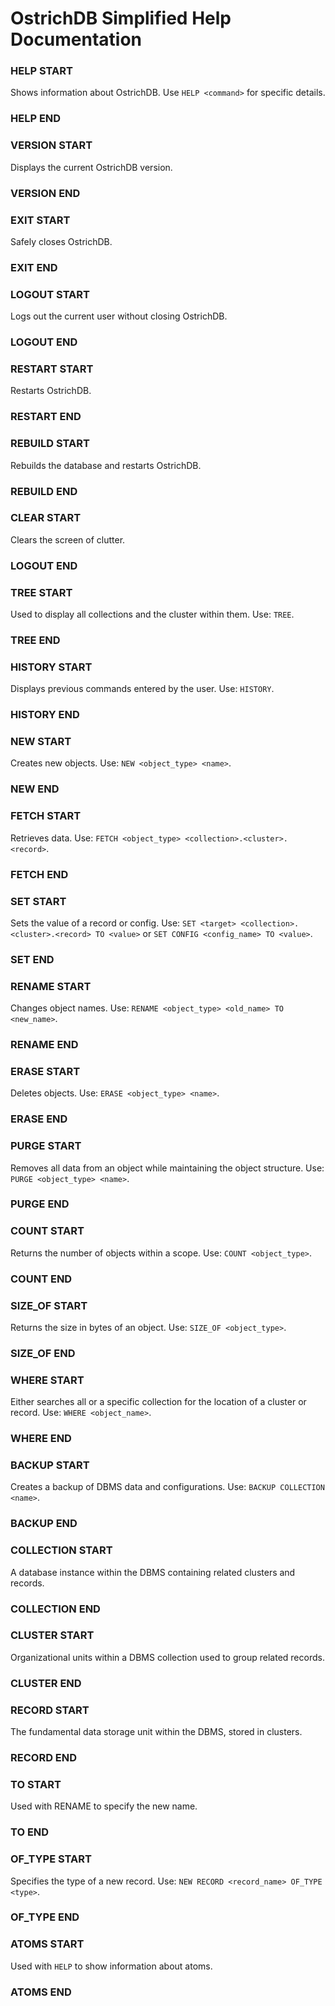 # OstrichDB Simplified Help Documentation

### HELP START
Shows information about OstrichDB. Use `HELP <command>` for specific details.
### HELP END

### VERSION START
Displays the current OstrichDB version.
### VERSION END

### EXIT START
Safely closes OstrichDB.
### EXIT END

### LOGOUT START
Logs out the current user without closing OstrichDB.
### LOGOUT END

### RESTART START
Restarts OstrichDB.
### RESTART END

### REBUILD START
Rebuilds the database and restarts OstrichDB.
### REBUILD END

### CLEAR START
Clears the screen of clutter.
### LOGOUT END

### TREE START
Used to display all collections and the cluster within them. Use: `TREE`.
### TREE END

### HISTORY START
Displays previous commands entered by the user. Use: `HISTORY`.
### HISTORY END

### NEW START
Creates new objects. Use: `NEW <object_type> <name>`.
### NEW END

### FETCH START
Retrieves data. Use: `FETCH <object_type> <collection>.<cluster>.<record>`.
### FETCH END

### SET START
Sets the value of a record or config. Use: `SET <target> <collection>.<cluster>.<record> TO <value>` or `SET CONFIG <config_name> TO <value>`.
### SET END

### RENAME START
Changes object names. Use: `RENAME <object_type> <old_name> TO <new_name>`.
### RENAME END

### ERASE START
Deletes objects. Use: `ERASE <object_type> <name>`.
### ERASE END

### PURGE START
Removes all data from an object while maintaining the object structure. Use: `PURGE <object_type> <name>`.
### PURGE END

### COUNT START
Returns the number of objects within a scope. Use: `COUNT <object_type>`.
### COUNT END

### SIZE_OF START
Returns the size in bytes of an object. Use: `SIZE_OF <object_type>`.
### SIZE_OF END

### WHERE START
Either searches all or a specific collection for the location of a cluster or record. Use: `WHERE <object_name>`.
### WHERE END

### BACKUP START
Creates a backup of DBMS data and configurations. Use: `BACKUP COLLECTION <name>`.
### BACKUP END

### COLLECTION START
A database instance within the DBMS containing related clusters and records.
### COLLECTION END

### CLUSTER START
Organizational units within a DBMS collection used to group related records.
### CLUSTER END

### RECORD START
The fundamental data storage unit within the DBMS, stored in clusters.
### RECORD END

### TO START
Used with RENAME to specify the new name.
### TO END

### OF_TYPE START
Specifies the type of a new record. Use: `NEW RECORD <record_name> OF_TYPE <type>`.
### OF_TYPE END

### ATOMS START
Used with `HELP` to show information about atoms.
### ATOMS END
